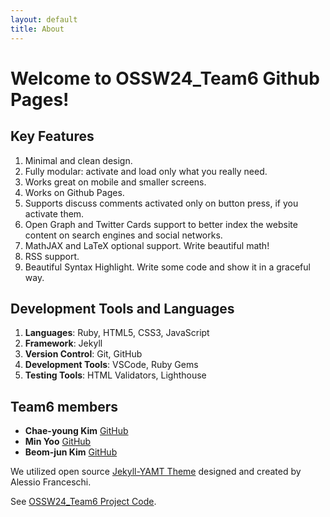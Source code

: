 ```yaml
---
layout: default
title: About
---
```


# Welcome to OSSW24_Team6 Github Pages!

## Key Features
1. Minimal and clean design.
2. Fully modular: activate and load only what you really need.
3. Works great on mobile and smaller screens.
4. Works on Github Pages.
5. Supports discuss comments activated only on button press, if you activate them.
6. Open Graph and Twitter Cards support to better index the website content on search engines and social networks.
8. MathJAX and LaTeX optional support. Write beautiful math!
9. RSS support.
10. Beautiful Syntax Highlight. Write some code and show it in a graceful way.

## Development Tools and Languages
1. **Languages**: Ruby, HTML5, CSS3, JavaScript
2. **Framework**: Jekyll
3. **Version Control**: Git, GitHub
4. **Development Tools**: VSCode, Ruby Gems
5. **Testing Tools**: HTML Validators, Lighthouse

## Team6 members
- **Chae-young Kim** [GitHub](https://github.com/yoooousir)
- **Min Yoo** [GitHub](https://github.com/tracer12)
- **Beom-jun Kim** [GitHub](https://github.com/tigerjun5199)


We utilized open source [Jekyll-YAMT Theme](https://github.com/PandaSekh/Jekyll-YAMT) designed and created by Alessio Franceschi.

See [OSSW24_Team6 Project Code](https://github.com/yoooousir/OSSW24_Team6.github.io).

